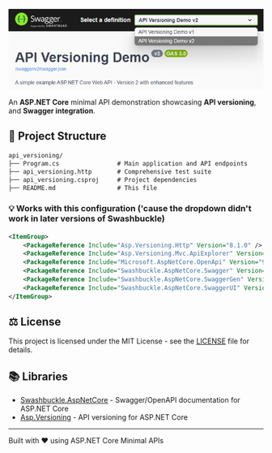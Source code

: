 ![API Versioning Demo](screenshot.png)

An **ASP.NET Core** minimal API demonstration showcasing **API versioning**, and **Swagger integration**.

## 📁 Project Structure

```
api_versioning/
├── Program.cs                # Main application and API endpoints
├── api_versioning.http       # Comprehensive test suite
├── api_versioning.csproj     # Project dependencies
├── README.md                 # This file
```

### 💡 Works with this configuration ('cause the dropdown didn't work in later versions of Swashbuckle)
```xml
<ItemGroup>
    <PackageReference Include="Asp.Versioning.Http" Version="8.1.0" />
    <PackageReference Include="Asp.Versioning.Mvc.ApiExplorer" Version="8.1.0" />
    <PackageReference Include="Microsoft.AspNetCore.OpenApi" Version="9.0.5" />
    <PackageReference Include="Swashbuckle.AspNetCore.Swagger" Version="6.5.0" />
    <PackageReference Include="Swashbuckle.AspNetCore.SwaggerGen" Version="6.5.0" />
    <PackageReference Include="Swashbuckle.AspNetCore.SwaggerUI" Version="6.5.0" />
</ItemGroup>
```


## ⚖️ License

This project is licensed under the MIT License - see the [LICENSE](LICENSE) file for details.

## 📚 Libraries

- [Swashbuckle.AspNetCore](https://github.com/domaindrivendev/Swashbuckle.AspNetCore) - Swagger/OpenAPI documentation for ASP.NET Core
- [Asp.Versioning](https://github.com/dotnet/aspnet-api-versioning) - API versioning for ASP.NET Core


---

Built with ❤️ using ASP.NET Core Minimal APIs